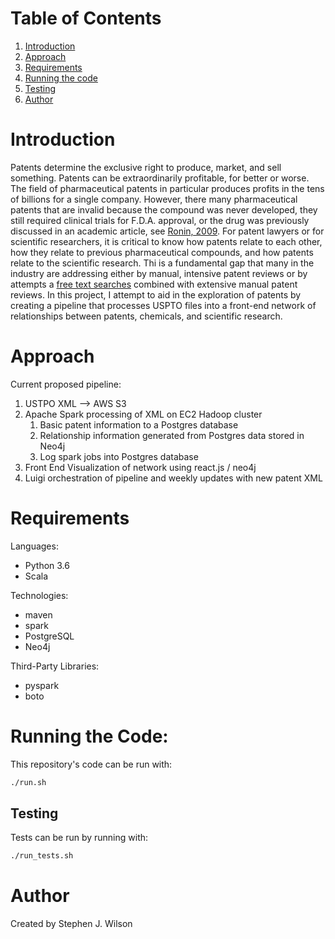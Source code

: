 # Table of Contents
1. [Introduction](README.md#introduction)
2. [Approach](README.md#approach)
3. [Requirements](README.md#requirements)
4. [Running the code](README.md#running-the-code)
5. [Testing](README.md#testing)
6. [Author](README.md#author)

# Introduction
Patents determine the exclusive right to produce, market, and sell something. Patents
can be extraordinarily profitable, for better or worse. The field of pharmaceutical 
patents in particular produces profits in the tens of billions for a single company. 
However, there many pharmaceutical patents that are invalid because the compound was
 never developed, they still required clinical trials for F.D.A. approval, or the 
 drug was previously discussed in an academic article, see [Ronin, 2009](http://nrs.harvard.edu/urn-3:HUL.InstRepos:10611775).
For patent lawyers or for scientific researchers, it is critical to know how patents
relate to each other, how they relate to previous pharmaceutical compounds, and how patents
relate to the scientific research. Thi is a fundamental gap that many in the industry 
are addressing either by manual, intensive patent reviews or by attempts a [free text
searches](https://patents.google.com/) combined with extensive manual patent reviews.
In this project, I attempt to aid in the exploration of patents by creating a pipeline
that processes USPTO files into a front-end network of relationships between patents, 
chemicals, and scientific research.

# Approach
Current proposed pipeline:
1. USTPO XML --> AWS S3
2. Apache Spark processing of XML on EC2 Hadoop cluster
    1. Basic patent information to a Postgres database
    2. Relationship information generated from Postgres data stored in Neo4j
    3. Log spark jobs into Postgres database
3. Front End Visualization of network using react.js / neo4j
4. Luigi orchestration of pipeline and weekly updates with new patent XML


# Requirements
Languages:
* Python 3.6
* Scala

Technologies:
* maven
* spark
* PostgreSQL
* Neo4j

Third-Party Libraries:
* pyspark
* boto


# Running the Code:
This repository's code can be run with:
```bash
./run.sh
```

## Testing
  
Tests can be run by running with:
```bash
./run_tests.sh
``` 

# Author
Created by Stephen J. Wilson